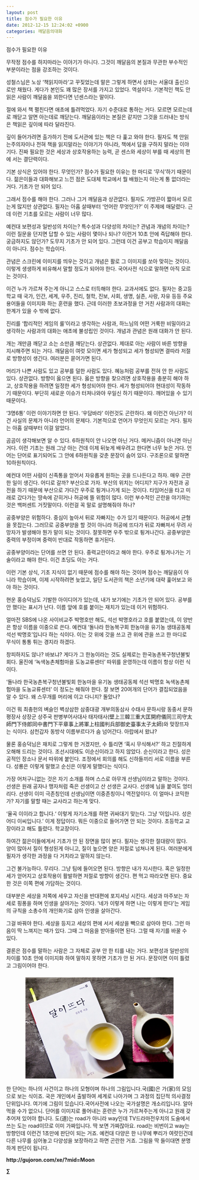```yaml
---
layout: post
title: 점수가 필요한 이유
date: 2012-12-15 12:24:02 +0900
categories: 깨달음의대화
---
```

 점수가 필요한 이유 

 무작정 점수를 하지마라는 이야기가 아니다. 그것이 깨달음의 본질과 무관한 부수적인 부분이라는 점을 강조하는 것이다. 

 성철스님은 노상 ‘책읽지마라’고 꾸짖었는데 말은 그렇게 하면서 상좌는 서울대 출신으로만 채웠다. 게다가 본인도 꽤 많은 장서를 가지고 있었다. 역설이다. 기본적인 책도 안 읽은 사람이 깨달음을 꾀한다면 넌센스라는 말이다. 

 절에 와서 책 펼친다면 애초에 틀려먹었다. 자기 수준대로 통하는 거다. 모르면 모르는데로 깨닫고 알면 아는데로 깨닫는다. 깨달음이라는 본질은 같지만 그것을 드러내는 방식은 책읽은 깊이에 따라 달라진다. 

 깊이 들어가려면 출가하기 전에 도서관에 있는 책은 다 훑고 와야 한다. 필자도 책 안읽는주의자이나 전혀 책을 읽지말라는 이야기가 아니라, 책에서 답을 구하지 말라는 이야기다. 진짜 필요한 것은 세상과 상호작용하는 능력, 곧 센스와 세상이 부를 때 세상의 편에 서는 결단력이다. 

 기본 상식은 있어야 한다. 무엇인가? 점수가 필요한 이유는 한 마디로 ‘무식’하기 때문이다. 젊은이들과 대화해보고 느낀 점은 도대체 학교에서 뭘 배웠는지 아는게 통 없더라는 거다. 기초가 안 되어 있다. 

 그래서 점수를 해야 한다. 그러나 그거 깨달음과 상관없다. 필자도 가방끈이 짧아서 모르는게 많지만 상관없다. 필자는 아홉 살때부터 ‘언어란 무엇인가?’ 이 주제에 매달렸다. 근데 이런 기초를 모르는 사람이 너무 많다. 

 예컨대 보편성과 일반성의 차이는? 특수성과 다양성의 차이는? 관념과 개념의 차이는? 이런 질문을 던지면 답할 수 있는 사람이 몇이나 되나? 이런거 10초 안에 즉답해야 한다. 궁금하지도 않던가? 도무지 기초가 안 되어 있다. 그런데 이건 공부고 학습이지 깨달음이 아니다. 점수는 학습이다. 

 관념은 스크린에 이미지를 띄우는 것이고 개념은 활로 그 이미지를 쏘아 맞히는 것이다. 이렇게 생생하게 비유해서 말할 정도가 되어야 한다. 국어사전 식으로 말하면 아직 모르는 것이다. 

 이건 누가 가르쳐 주는게 아니고 스스로 터득해야 한다. 교과서에도 없다. 필자는 중고등학교 때 국가, 인간, 세계, 우주, 진리, 철학, 진보, 사회, 생명, 실존, 사랑, 자유 등등 주요 용어들을 이미지화 하는 훈련을 했다. 근데 이러한 초보과정을 안 거친 사람과의 대화는 한계가 있을 수 밖에 없다. 

 진리를 ‘합리적인 게임의 룰’이라고 생각하는 사람과, 하느님의 어떤 거룩한 비밀이라고 생각하는 사람과의 대화는 애초에 불성립인 것이다. 개념과 관념은 원래 대화가 안 된다. 

 개는 개만큼 깨닫고 소는 소만큼 깨닫는다. 상관없다. 제대로 아는 사람이 바른 방향을 지시해주면 되는 거다. 깨달음이 여럿 모이면 세가 형성되고 세가 형성되면 결따라 저절로 방향성이 생긴다. 여러분은 묻어가면 된다. 

 머리가 나쁜 사람도 있고 공부를 덜한 사람도 있다. 혜능처럼 공부를 전혀 안 한 사람도 있다. 상관없다. 방향이 옳으면 된다. 옳은 방향을 찾으려면 상호작용을 충분히 해야 하고, 상호작용을 하려면 일정한 세가 형성되어야 한다. 세가 형성되어야 현대성이 작동하기 때문이다. 부단히 새로운 이슈가 터져나와야 우일신 하기 때문이다. 깨어있을 수 있기 때문이다. 

 ‘3명6통’ 이런 이야기하면 안 된다. ‘우담바라’ 이런것도 곤란하다. 왜 이런건 아닌가? 이건 사실의 문제가 아니라 언어의 문제다. 기본적으로 언어가 무엇인지 모르는 거다. 필자는 아홉 살때부터 이걸 알았다. 

 곰곰이 생각해보면 알 수 있다. 6하원칙이 안 나오면 아닌 거다. 메커니즘이 아니면 아닌 거다. 이런 기초는 원래 그냥 아는 건데 이제 뒤늦게 배우려고 한다면 너무 늦은 거다. 언어는 단어로 표기되어도 그 안에 6하원칙을 갖춘 문장이 숨어 있다. 구조론으로 말하면 10하원칙이다. 

 예컨대 어떤 사람이 신족통을 얻어서 자유롭게 원하는 곳을 드나든다고 하자. 매우 곤란한 일이 생긴다. 어디로 갈까? 부산으로 가자. 부산의 위치는 어디지? 지구가 자전과 공전을 하기 때문에 부산으로 가다간 우주로 튕겨나가게 되는 것이다. 타임머신을 타고 미래로 갔다가는 땅속에 갇히거나 허공에 뜰 위험이 많다. 이런 부수적인 곤란을 야기하는 것은 백퍼센트 거짓말이다. 이런걸 꼭 말로 설명해줘야 하나? 

 공중부양은 위험하다. 중심이 높아서 뒤로 자빠지는 수가 있기 때문이다. 허공에서 균형을 못잡는다. 그러므로 공중부양을 할 것이 아니라 허공에 뜨다가 뒤로 자빠져서 무려 사망자가 발생해야 뭔가 말이 되는 것이다. 잘못하면 우주 밖으로 튕겨나간다. 공중부양은 중력의 부정이며 중력이 반대로 작동하면 휴거된다. 

 공중부양이라는 단어를 쓰면 안 된다. 중력교란이라고 해야 한다. 우주로 튕겨나가는 기술이라고 해야 한다. 이건 초딩도 아는 거다. 

 이런 기본 상식, 기초 지식이 없기 때문에 점수를 해야 하는 것이며 점수는 깨달음이 아니라 학습이며, 이제 시작하려면 늦었고, 일단 도서관의 책은 소년기에 대략 훑어보고 와야 하는 것이다. 

 현운 홍승덕님도 기발한 아이디어가 있는데, 내가 보기에는 기초가 안 되어 있다. 공부를 안 했다는 표시가 난다. 이름 앞에 호를 붙이는 재치가 있는데 이거 위험하다. 

 얼마전 SBS에 나온 사이비교주 박명호만 해도, 석선 박명호라고 호를 붙였는데, 이 양반은 항상 이름을 이중으로 쓴다. 예컨대 ‘돌나라 한농복구회 한농마을 유기농 생태공동체 석선 박명호’입니다 하는 식이다. 이는 갓 위에 갓을 쓰고 관 위에 관을 쓰고 한 마디로 무식이 통통 튀는 경지라 하겠다. 

 창피하지도 않나? 바보냐? 게다가 그 한농이라는 것도 실제로는 한국농촌복구청년불빛회다. 울진에 ‘녹색농촌체험마을 도농교류센터’ 따위를 운영하는데 이름이 항상 이런 식이다. 

 ‘돌나라 한국농촌복구청년불빛회 한농마을 유기농 생태공동체 석선 박명호 녹색농촌체험마을 도농교류센터’ 이 정도는 해줘야 한다. 잘 보면 20여개의 단어가 결집되었음을 알 수 있다. 왜 스무개를 머리에 이고 다니지? 돌았나? 

 이건 뭐 최충헌의 벼슬인 벽상삼한 삼중대광 개부의동삼사 수태사 문하시랑 동중서 문하평장사 상장군 상주국 판병부어사대사 태자태사(壁上三韓三重大匡開府儀同三司守太師門下侍郎同中書門下平章事上將軍上柱國判兵部御史臺事太子太師)와 맞장뜨자는 식이다. 삼천갑자 동방삭 이름부르다가 숨 넘어간다. 아랍에서 왔냐? 

 물론 홍승덕님은 재치로 그렇게 한 거겠지만, 수 틀리면 ‘혹시 무식해서?’ 하고 친절하게 오해해 드리는 것이다. 조선시대에도 이순신이라고 하지 않았다. 순신이라고 한다. 성은 공적인 장소나 문서 따위에 붙인다. 조정에서 회의를 해도 신하들끼리 서로 이름을 부른다. 성룡은 이렇게 말했고 순신은 이렇게 말했다는 식이다. 

 가장 어처구니없는 것은 자기 소개를 하며 스스로 아무개 선생님이라고 말하는 것이다. 선생은 원래 공자나 맹자처럼 죽은 선생이고 산 선생은 교사다. 선생에 님을 붙여도 엉터리다. 선생이 이미 극존칭인데 선생님이면 이중존칭이니 역전앞이다. 이 얼마나 코믹한가? 자기를 말할 때는 교사라고 하는게 맞다. 

 ‘율곡 이이라고 합니다.‘ 이렇게 자기소개를 하면 귀싸대기 맞는다. 그냥 ‘이입니다. 성은 어디 이씨입니다.’ 이게 정답이다. 뭐든 이중으로 들어가면 안 되는 것이다. 초등학교 교장이라고 해도 틀렸다. 학교장이다. 

 하여간 젊은이들에게서 기초가 안 된 장면을 많이 본다. 필자는 생각한 절대량이 많다. 양이 많아서 질이 형성된게 아니고, 질이 높으면 양은 저절로 넘쳐나게 된다. 여러분에게 필자가 생각한 과정을 다 거치라고 말하지 않는다. 

 그건 불가능하다. 무리다. 그냥 팀에 들어오면 된다. 방향은 내가 지시한다. 혹은 일정한 세가 얻어지고 상호작용이 활발하면 저절로 방향이 생긴다. 편 먹고 따라오면 된다. 중요한 것은 이쪽 편에 가담하는 것이다. 

 대부분은 세상을 저쪽에 세우고 자신을 반대편에 포지셔닝 시킨다. 세상과 마주보는 자세로 핑퐁을 하며 인생을 살아가는 것이다. ‘네가 이렇게 하면 나는 이렇게 한다’는 게임의 규칙을 소총수의 개인화기로 삼아 인생을 살아간다. 

 그걸 바꿔야 한다. 세상을 등지고 세상의 편에 서서 세상을 빽으로 삼아야 한다. 그런 마음이 딱 느껴지는 때가 있다. 그때 그 마음을 받아들이면 된다. 그럴 때 자기를 바꿀 수 있다. 

 결론은 점수를 말하는 사람은 그 자체로 공부 안 한 티를 내는 거다. 보편성과 일반성의 차이를 10초 안에 이미지화 하여 말하지 못하면 기초가 안 된 거다. 문장이면 이미 틀렸고 그림이어야 한다. 







 ###


  




<p align="center">
  <a href="?mid=Moon"><img alt="345678.jpg" src="files/attach/images/198/187/283/345678.jpg" width="400" height="273" /> <br /></a> 
  
  <p>
  </p> 한 단어는 하나의 사건이고 하나의 모형이며 하나의 그림입니다.국(國)은 가(家)의 모임으로 보는 식이죠. 국은 개인에서 출발하여 세계로 나아가며 그 과정의 집단적 의사결정단위입니다. 여기에 그림이 있습니다.국어사전에 나오는 국가설명은 개소리입니다. 알아먹을 수가 없으니. 단어를 이미지로 풀어내는 훈련은 누가 가르쳐주는게 아니고 원래 갖추어져 있어야 합니다. 도(道)는 road가 아니라 way인데 TV드라마전우치의 도술에서 쓰는 도는 road이므로 이미 가짜입니다. 딱 보면 가짜잖아요. road는 비번이고 way는 방향인데 이런건 1초만에 판단이 되는 거죠. 예컨대 다양은 한 나무에 뿌리가 여럿인건데 다른 나무를 심어놓고 다양성을 보장하라고 하면 곤란한 거죠. 그림을 딱 들이대면 분명하게 판단이 됩니다. 
  
  <p>
  </p>
  
  <p>
  </p>
  
  <p>
  </p>
  
  <p>
    <b>http://gujoron.com/xe/?mid=Moon </b><br />
  </p>
  
  <p>
    <b>∑</b> <br /><br />
  </p>
  
  <p>
  </p>
  
  <p>
  </p>
  
  <p>
  </p>
  
  <p>
  </p>
  
  <p>
  </p>
  
  <p>
  </p>
  
  <p>
  </p>
  
  <p>
  </p>
  
  <p>
  </p>
  
  <p>
  </p>
  
  <p>
  </p>
  
  <p>
  </p>
</p>